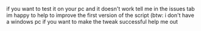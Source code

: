 if you want to test it on your pc and it doesn't work tell me in the issues tab im happy to help to improve the first version of the script 
(btw: i don't have a windows pc if you want to make the tweak successful help me out
